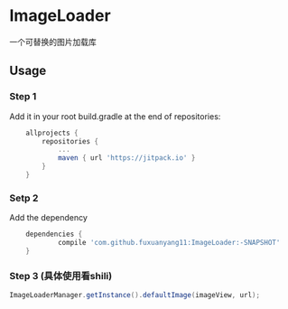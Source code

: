 # ImageLoader
一个可替换的图片加载库

## Usage
### Step 1
Add it in your root build.gradle at the end of repositories:
```groovy
  	allprojects {
		repositories {
			...
			maven { url 'https://jitpack.io' }
		}
	}
```

### Setp 2
Add the dependency
```groovy
	dependencies {
	        compile 'com.github.fuxuanyang11:ImageLoader:-SNAPSHOT'
	}
```
### Step 3 (具体使用看shili)
```java
ImageLoaderManager.getInstance().defaultImage(imageView, url);
```
